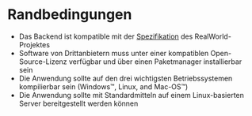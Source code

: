 # Randbedingungen

- Das Backend ist kompatible mit der [Spezifikation](https://realworld-docs.netlify.app/docs/specs/backend-specs/introduction)  des RealWorld-Projektes
- Software von Drittanbietern muss unter einer kompatiblen Open-Source-Lizenz verfügbar und über einen Paketmanager installierbar sein
- Die Anwendung sollte auf den drei wichtigsten Betriebssystemen kompilierbar sein (Windows™, Linux, and Mac-OS™)
- Die Anwendung sollte mit Standardmitteln auf einem Linux-basierten Server bereitgestellt werden können

